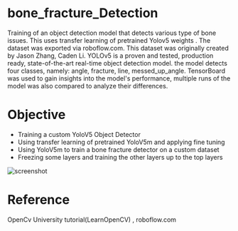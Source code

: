 # bone_fracture_Detection
Training of an object detection model that detects various type of bone issues. This uses transfer learning of pretrained Yolov5 weights . The dataset was exported via roboflow.com.  This dataset was originally created by Jason Zhang, Caden Li. YOLOv5 is a proven and tested, production ready, state-of-the-art real-time object detection model. the model detects four classes, namely: angle, fracture, line, messed_up_angle. TensorBoard was used to gain insights into the model's performance, multiple runs of the model was also compared to analyze their differences.

# Objective
* Training a custom YoloV5 Object Detector
* Using transfer learning of pretrained YoloV5m and applying fine tuning
* Using YoloV5m to train a bone fracture detector on a custom dataset
* Freezing some layers and training the other layers up to the top layers

![screenshot](https://github.com/kennethugo/bone_fracture_Detection/assets/50516854/1dddf803-e542-4ce0-a5c4-7995d41c6cc5)

# Reference 
OpenCv University tutorial(LearnOpenCV) , roboflow.com

